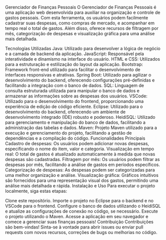 Gerenciador de Finanças Pessoais
O Gerenciador de Finanças Pessoais é uma aplicação web desenvolvida para auxiliar na organização e controle de gastos pessoais. Com esta ferramenta, os usuários podem facilmente cadastrar suas despesas, como compras de mercado, e acompanhar em tempo real o total de gastos. Além disso, oferece recursos de filtragem por mês, categorização de despesas e visualização gráfica para uma análise mais detalhada.

Tecnologias Utilizadas
Java: Utilizado para desenvolver a lógica de negócio e a camada de backend da aplicação.
JavaScript: Responsável pela interatividade e dinamismo na interface do usuário.
HTML e CSS: Utilizados para a estruturação e estilização do layout da aplicação.
Bootstrap: Framework front-end utilizado para facilitar o desenvolvimento de interfaces responsivas e atrativas.
Spring Boot: Utilizado para agilizar o desenvolvimento do backend, oferecendo configurações pré-definidas e facilitando a integração com o banco de dados.
SQL: Linguagem de consulta estruturada utilizada para manipular o banco de dados e armazenar as informações sobre as despesas dos usuários.
VSCode: Utilizado para o desenvolvimento do frontend, proporcionando uma experiência de edição de código eficiente.
Eclipse: Utilizado para o desenvolvimento do backend, oferecendo um ambiente de desenvolvimento integrado (IDE) robusto e poderoso.
HeidiSQL: Utilizado para gerenciamento e manipulação do banco de dados, facilitando a administração das tabelas e dados.
Maven: Projeto Maven utilizado para a execução e gerenciamento do projeto, facilitando a gestão de dependências e a compilação do código.
Funcionalidades Principais
Cadastro de despesas: Os usuários podem adicionar novas despesas, especificando o nome do item, valor e categoria.
Visualização em tempo real: O total de gastos é atualizado automaticamente à medida que novas despesas são cadastradas.
Filtragem por mês: Os usuários podem filtrar as despesas por mês, facilitando a análise de gastos em períodos específicos.
Categorização de despesas: As despesas podem ser categorizadas para uma melhor organização e análise.
Visualização gráfica: Gráficos intuitivos são fornecidos para uma representação visual dos gastos, permitindo uma análise mais detalhada e rápida.
Instalação e Uso
Para executar o projeto localmente, siga estas etapas:

Clone este repositório.
Importe o projeto no Eclipse para o backend e no VSCode para o frontend.
Configure o banco de dados utilizando o HeidiSQL e atualize as configurações de conexão no código, se necessário.
Execute o projeto utilizando o Maven.
Acesse a aplicação em seu navegador e comece a gerenciar suas finanças pessoais!
Contribuição
Contribuições são bem-vindas! Sinta-se à vontade para abrir issues ou enviar pull requests com novos recursos, correções de bugs ou melhorias no código.
